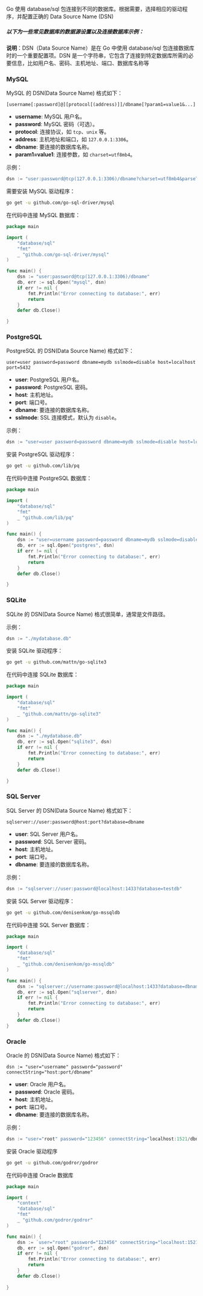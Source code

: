 Go 使用 database/sql 包连接到不同的数据库。根据需要，选择相应的驱动程序，并配置正确的 Data Source Name (DSN)

##### 以下为一些常见数据库的数据源设置以及连接数据库示例：

**说明**：DSN（Data Source Name）是在 Go 中使用 database/sql 包连接数据库时的一个重要配置项。DSN 是一个字符串，它包含了连接到特定数据库所需的必要信息，比如用户名、密码、主机地址、端口、数据库名称等

### MySQL
MySQL 的 DSN(Data Source Name) 格式如下：
```
[username[:password]@][protocol[(address)]]/dbname[?param1=value1&...]
```

- **username**: MySQL 用户名。
- **password**: MySQL 密码（可选）。
- **protocol**: 连接协议，如 `tcp`、`unix` 等。
- **address**: 主机地址和端口，如 `127.0.0.1:3306`。
- **dbname**: 要连接的数据库名称。
- **param1=value1**: 连接参数，如 `charset=utf8mb4`。

示例：
```go
dsn := "user:password@tcp(127.0.0.1:3306)/dbname?charset=utf8mb4&parseTime=True&loc=Local"
```

需要安装 MySQL 驱动程序：

```sh
go get -u github.com/go-sql-driver/mysql
```

在代码中连接 MySQL 数据库：

```go
package main

import (
    "database/sql"
    "fmt"
    _ "github.com/go-sql-driver/mysql"
)

func main() {
    dsn := "user:password@tcp(127.0.0.1:3306)/dbname"
    db, err := sql.Open("mysql", dsn)
    if err != nil {
        fmt.Println("Error connecting to database:", err)
        return
    }
    defer db.Close()

}
```


### PostgreSQL
PostgreSQL 的 DSN(Data Source Name) 格式如下：
```
user=user password=password dbname=mydb sslmode=disable host=localhost port=5432
```

- **user**: PostgreSQL 用户名。
- **password**: PostgreSQL 密码。
- **host**: 主机地址。
- **port**: 端口号。
- **dbname**: 要连接的数据库名称。
- **sslmode**: SSL 连接模式，默认为 `disable`。

示例：
```go
dsn := "user=user password=password dbname=mydb sslmode=disable host=localhost port=5432"
```
安装 PostgreSQL 驱动程序：

```sh
go get -u github.com/lib/pq
```

在代码中连接 PostgreSQL 数据库：

```go
package main

import (
    "database/sql"
    "fmt"
    _ "github.com/lib/pq"
)

func main() {
    dsn := "user=username password=password dbname=mydb sslmode=disable host=localhost port=5432"
    db, err := sql.Open("postgres", dsn)
    if err != nil {
        fmt.Println("Error connecting to database:", err)
        return
    }
    defer db.Close()

}
```


### SQLite
SQLite 的 DSN(Data Source Name) 格式很简单，通常是文件路径。

示例：
```go
dsn := "./mydatabase.db"
```
安装 SQLite 驱动程序：

```sh
go get -u github.com/mattn/go-sqlite3
```

在代码中连接 SQLite 数据库：

```go
package main

import (
    "database/sql"
    "fmt"
    _ "github.com/mattn/go-sqlite3"
)

func main() {
    dsn := "./mydatabase.db"
    db, err := sql.Open("sqlite3", dsn)
    if err != nil {
        fmt.Println("Error connecting to database:", err)
        return
    }
    defer db.Close()

}
```

### SQL Server
SQL Server 的 DSN(Data Source Name) 格式如下：
```
sqlserver://user:password@host:port?database=dbname
```

- **user**: SQL Server 用户名。
- **password**: SQL Server 密码。
- **host**: 主机地址。
- **port**: 端口号。
- **dbname**: 要连接的数据库名称。

示例：
```go
dsn := "sqlserver://user:password@localhost:1433?database=testdb"
```

安装 SQL Server 驱动程序：

```sh
go get -u github.com/denisenkom/go-mssqldb
```

在代码中连接 SQL Server 数据库：

```go
package main

import (
    "database/sql"
    "fmt"
    _ "github.com/denisenkom/go-mssqldb"
)

func main() {
    dsn := "sqlserver://username:password@localhost:1433?database=dbname"
    db, err := sql.Open("sqlserver", dsn)
    if err != nil {
        fmt.Println("Error connecting to database:", err)
        return
    }
    defer db.Close()
}
```


### Oracle
Oracle 的 DSN(Data Source Name) 格式如下：
```
dsn := "user="username" password="password" connectString="host:port/dbname"
```

- **user**: Oracle 用户名。
- **password**: Oracle 密码。
- **host**: 主机地址。
- **port**: 端口号。
- **dbname**: 要连接的数据库名称。

示例：
```go
dsn := "user="root" password="123456" connectString="localhost:1521/dbname""
```

安装 Oracle 驱动程序

```sh
go get -u github.com/godror/godror
```

在代码中连接 Oracle 数据库

```go
package main

import (
    "context"
    "database/sql"
    "fmt"
    _ "github.com/godror/godror"
)

func main() {
    dsn := `user="root" password="123456" connectString="localhost:1521/dbname"`
    db, err := sql.Open("godror", dsn)
    if err != nil {
        fmt.Println("Error connecting to database:", err)
        return
    }
    defer db.Close()
	
}
```